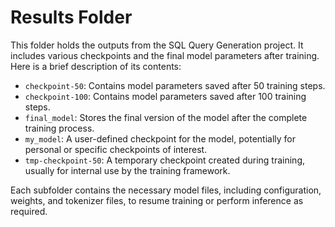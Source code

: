 # Results Folder

This folder holds the outputs from the SQL Query Generation project. It includes various checkpoints and the final model parameters after training. Here is a brief description of its contents:

- `checkpoint-50`: Contains model parameters saved after 50 training steps.
- `checkpoint-100`: Contains model parameters saved after 100 training steps.
- `final_model`: Stores the final version of the model after the complete training process.
- `my_model`: A user-defined checkpoint for the model, potentially for personal or specific checkpoints of interest.
- `tmp-checkpoint-50`: A temporary checkpoint created during training, usually for internal use by the training framework.

Each subfolder contains the necessary model files, including configuration, weights, and tokenizer files, to resume training or perform inference as required.
